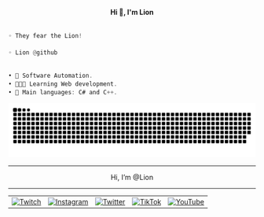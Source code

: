 <p align='center'>
  <b>Hi 👋, I'm Lion</b><br>

```py

◦ They fear the Lion!

◦ Lion @github

```
```csharp

• 🤖 Software Automation.
• 👨🏻‍💻 Learning Web development.
• 🌟 Main languages: C# and C++.
```

<div align="center">
  <img  src="https://github.com/1999AZZAR/1999AZZAR/blob/main/resources/img/grid-snake.svg"
       alt="snake" /></a>
</div>


--------------------------------------
										
 <p align="center"> Hi, I’m @Lion

--------------------------------------

<table align="center">
  <tr>
    <td align="center">
      <a href="https://simpleicons.now.sh/twitch/6366f1">
        <img align="center" alt="Twitch" width="20px" src="https://simpleicons.vercel.app/twitch/6366f1" />
      </a>
    </td>
    <td align="center">
      <a href="https://simpleicons.vercel.app/instagram/6366f1">
        <img align="center" alt="Instagram" width="20px" src="https://simpleicons.vercel.app/instagram/6366f1" />
      </a>
    </td>
    <td align="center">
      <a href="https://simpleicons.vercel.app/twitter/6366f1">
        <img align="center" alt="Twitter" width="20px" src="https://simpleicons.vercel.app/twitter/6366f1" />
      </a>
    </td>
    <td align="center">
      <a href="https://simpleicons.vercel.app/tiktok/6366f1">
        <img align="center" alt="TikTok" width="20px" src="https://simpleicons.vercel.app/tiktok/6366f1" />
      </a>
    </td>
    <td align="center">
      <a href="https://simpleicons.vercel.app/youtube/6366f1">
        <img align="center" alt="YouTube" width="20px" src="https://simpleicons.vercel.app/youtube/6366f1" />
      </a>
    </td>
  </tr>
</table>
